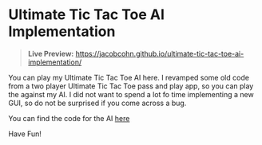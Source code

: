 # Ultimate Tic Tac Toe AI Implementation

> **Live Preview:** https://jacobcohn.github.io/ultimate-tic-tac-toe-ai-implementation/

You can play my Ultimate Tic Tac Toe AI here. I revamped some old code from a two player Ultimate Tic Tac Toe pass and play app, so you can play the against my AI. I did not want to spend a lot fo time implementing a new GUI, so do not be surprised if you come across a bug. 

You can find the code for the AI [here](https://github.com/jacobcohn/ultimate-tic-tac-toe-ai)

Have Fun!
